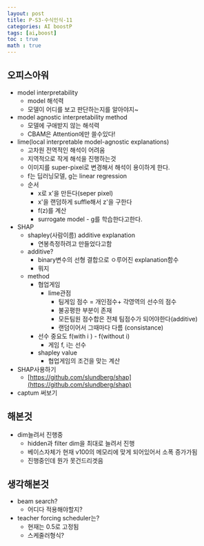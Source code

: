 ```yaml
---
layout: post
title: P-S3-수식인식-11
categories: AI boostP
tags: [ai,boost]
toc : true
math : true
---
```



## 오피스아워
- model interpretability
  - model 해석력
  - 모델이 어디를 보고 판단하는지를 알아야지~
- model agnostic interpretability method
  - 모델에 구애받지 않는 해석력
  - CBAM은 Attention에만 쓸수있다!
- lime(local interpretable model-agnostic explanations)
  - 고차원 전역적인 해석이 어려움
  - 지역적으로 작게 해석을 진행하는것
  - 이미지를 super-pixel로 변경해서 해석이 용이하게 한다.
  - f는 딥러닝모델, g는 linear regression
  - 순서
    - x로 x'을 만든다(seper pixel)
    - x'을 랜덤하게 suffle해서 z'을 구한다
    - f(z)를 계산
    - surrogate model - g를 학습한다고한다.
- SHAP
  - shapley(사람이름) additive explanation
    - 연봉측정하려고 만들었다고함
  - additive?
    - binary변수의 선형 결합으로 ㅇ루어진 explanation함수
    - 뭐지
  - method
    - 협업게임
      - lime관점
        - 팀게임 점수 = 개인점수+ 각영역의 선수의 점수
        - 불공평한 부분이 존재
        - 모든팀원 점수합은 전체 팀점수가 되어야한다(additive)
        - 랜덤이어서 그때마다 다름 (consistance)
    - 선수 중요도 f(with i ) - f(without i)
      - 게임 f, i는 선수
    - shapley value
      - 협업게임의 조건을 맞는 계산
- SHAP사용하기
  - [https://github.com/slundberg/shap](https://github.com/slundberg/shap)
- captum 써보기


## 해본것
- dim늘려서 진행중
  - hidden과 filter dim을 최대로 늘려서 진행
  - 베이스자체가 현재 v100의 메모리에 맞게 되어있어서 소폭 증가가됨
  - 진행중인데 뭔가 못건드리겟음


## 생각해본것
- beam search?
  - 어디다 적용해야할지?
- teacher forcing scheduler는?
  - 현재는 0.5로 고정됨
  - 스케줄러형식?


